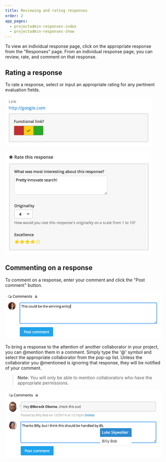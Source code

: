 ```yaml
---
title: Reviewing and rating responses
order: 2
app_pages:
  - projectadmin-responses-index
  - projectadmin-responses-show
---
```


To view an individual response page, click on the appropriate response from the "Responses" page. From an individual response page, you can review, rate, and comment on that response.

## Rating a response

To rate a response, select or input an appropriate rating for any pertinent evaluation fields.

![rating field](../images/rating_field.png)

![rating fields](../images/rating_fields.png)

## Commenting on a response

To comment on a response, enter your comment and click the "Post comment" button.

![comment](../images/comment.png)

To bring a response to the attention of another collaborator in your project, you can @mention them in a comment. Simply type the '@' symbol and select the appropriate collaborator from the pop-up list. Unless the collaborator you @mentioned is ignoring that response, they will be notified of your comment.

> **Note**: You will only be able to mention collaborators who have the appropriate permissions.

![mention](../images/mention.png)
